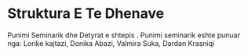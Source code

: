 # Struktura E Te Dhenave
Punimi Seminarik dhe Detyrat e shtepis
. Punimi seminarik eshte punuar nga: Lorike kajtazi, Donika Abazi, Valmira Suka, Dardan Krasniqi
